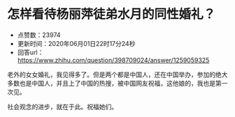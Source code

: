 # 怎样看待杨丽萍徒弟水月的同性婚礼？
- 点赞数：23974
- 更新时间：2020年06月01日22时17分24秒
- 回答url：https://www.zhihu.com/question/398709024/answer/1259059325
<body>
 <p data-pid="PrY_NDqj">老外的女女婚礼，我见得多了。但是两个都是中国人，还在中国举办，参加的绝大多数也是中国人，并且上了中国的热搜，被中国网友祝福，这他娘的，我也是第一次见。</p>
 <p data-pid="175AF4Su">社会观念的进步，就在于此。祝福她们。</p>
</body>